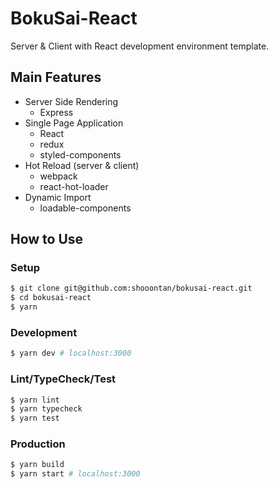 # BokuSai-React

Server & Client with React development environment template.


## Main Features

- Server Side Rendering
  - Express
- Single Page Application
  - React
  - redux
  - styled-components
- Hot Reload (server & client)
  - webpack
  - react-hot-loader
- Dynamic Import
  - loadable-components


## How to Use

### Setup

```sh
$ git clone git@github.com:shooontan/bokusai-react.git
$ cd bokusai-react
$ yarn
```

### Development

```sh
$ yarn dev # localhost:3000
```

### Lint/TypeCheck/Test

```sh
$ yarn lint
$ yarn typecheck
$ yarn test
```

### Production

```sh
$ yarn build
$ yarn start # localhost:3000
```
